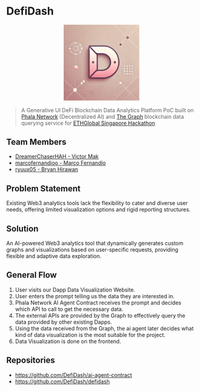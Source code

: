 # DefiDash

<center>
<img src="https://github.com/DefiDash/.github/blob/main/defidash.png?raw=true"/ width=200>
</center>

> A Generative UI DeFi Blockchain Data Analytics Platform PoC built on <a href="https://phala.network">Phala Network</a> (Decentralized AI) and <a href="https://thegraph.com">The Graph</a> blockchain data querying service for <a href="https://ethglobal.com/events/singapore2024">ETHGlobal Singapore Hackathon</a>

## Team Members
- <a href="https://github.com/DreamerChaserHAH">DreamerChaserHAH - Victor Mak</a><br>
- <a href="https://github.com/marcofernandioo">marcofernandioo - Marco Fernandio</a>
- <a href="https://github.com/ryuux05">ryuux05 - Bryan Hirawan</a>

## Problem Statement

Existing Web3 analytics tools lack the flexibility to cater and diverse user needs, offering limited visualization options and rigid reporting structures.

## Solution

An AI-powered Web3 analytics tool that dynamically generates custom graphs and visualizations based on user-specific requests, providing flexible and adaptive data exploration.

## General Flow

1. User visits our Dapp Data Visualization Website.
2. User enters the prompt telling us the data they are interested in.
3. Phala Network AI Agent Contract receives the prompt and decides which API to call to get the necessary data.
4. The external APIs are provided by the Graph to effectively query the data provided by other existing Dapps.
5. Using the data received from the Graph, the ai agent later decides what kind of data visualization is the most suitable for the project.
6. Data Visualization is done on the frontend.

## Repositories

- <a href="AI Agent Smart Contract">https://github.com/DefiDash/ai-agent-contract</a>
- <a href="DeFiDash Frontend">https://github.com/DefiDash/defidash</a>
